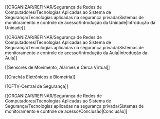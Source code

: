 [[ORGANIZAR/REFINAR/Segurança de Redes de Computadores/Tecnologias Aplicadas ao Sistema de Segurança/Tecnologias aplicadas na segurança privada/Sistemas de monitoramento e controle de acesso/Introdução da Unidade|Introdução da Unidade]]

[[ORGANIZAR/REFINAR/Segurança de Redes de Computadores/Tecnologias Aplicadas ao Sistema de Segurança/Tecnologias aplicadas na segurança privada/Sistemas de monitoramento e controle de acesso/Introdução da Aula|Introdução da Aula]]

[[Sensores de Movimento, Alarmes e Cerca Virtual]]

[[Crachás Eletrônicos e Biometria]]

[[CFTV-Central de Segurança]]

[[ORGANIZAR/REFINAR/Segurança de Redes de Computadores/Tecnologias Aplicadas ao Sistema de Segurança/Tecnologias aplicadas na segurança privada/Sistemas de monitoramento e controle de acesso/Conclusão|Conclusão]]